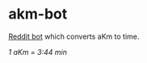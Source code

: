 # akm-bot
[Reddit bot](https://www.reddit.com/user/AKMConvertBot/) which converts aKm to time.

*1 aKm = 3:44 min*
